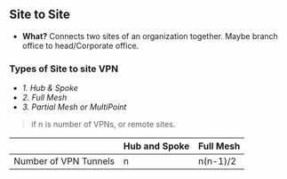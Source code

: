 ## Site to Site
- **What?** Connects two sites of an organization together. Maybe branch office to head/Corporate office.

### Types of Site to site VPN
- *1. Hub & Spoke*
- *2. Full Mesh*
- *3. Partial Mesh or MultiPoint*

> if n is number of VPNs, or remote sites.

||Hub and Spoke|Full Mesh|
|---|---|---|
|Number of VPN Tunnels|n|n(n-1)/2|
